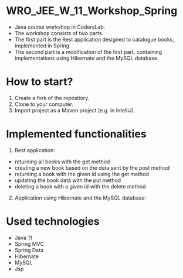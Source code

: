 # WRO_JEE_W_11_Workshop_Spring
* Java course workshop in CodersLab.
* The workshop consists of two parts. 
* The first part is the Rest application designed to catalogue books, implemented in Spring.
* The second part is a modification of the first part, containing implementations using Hibernate and the MySQL database.
# How to start?
1. Create a fork of the repository.
2. Clone to your computer.
3. Import project as a Maven project (e.g. in IntelliJ).
# Implemented functionalities
1. Rest application:
* returning all books with the get method
* creating a new book based on the data sent by the post method
* returning a book with the given id using the get method
* updating the book data with the put method
* deleting a book with a given id with the delete method
2. Application using Hibernate and the MySQL database:
# Used technologies
* Java 11
* Spring MVC
* Spring Data
* Hibernate
* MySQL
* Jsp
